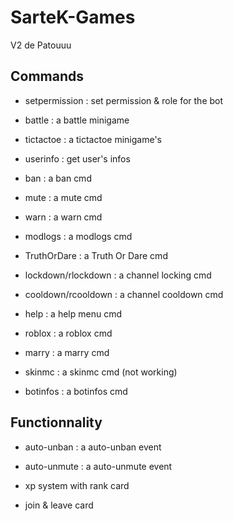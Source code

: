 # SarteK-Games

V2 de Patouuu

## Commands


- setpermission : set permission & role for the bot

- battle : a battle minigame

- tictactoe : a tictactoe minigame's

- userinfo : get user's infos

- ban : a ban cmd

- mute : a mute cmd

- warn : a warn cmd

- modlogs : a modlogs cmd

- TruthOrDare : a Truth Or Dare cmd

- lockdown/rlockdown : a channel locking cmd

- cooldown/rcooldown : a channel cooldown cmd

- help : a help menu cmd

- roblox : a roblox cmd

- marry : a marry cmd

- skinmc : a skinmc cmd (not working)

- botinfos : a botinfos cmd

## Functionnality

- auto-unban : a auto-unban event

- auto-unmute : a auto-unmute event

- xp system with rank card

- join & leave card

